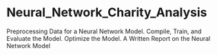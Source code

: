# Neural_Network_Charity_Analysis
 Preprocessing Data for a Neural Network Model. Compile, Train, and Evaluate the Model. Optimize the Model. A Written Report on the Neural Network Model

